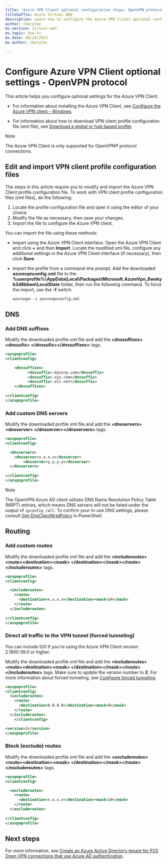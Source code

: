```yaml
---
title: 'Azure VPN Client optional configuration steps: OpenVPN protocol'
titleSuffix: Azure Virtual WAN
description: Learn how to configure the Azure VPN Client optional configuration parameters for P2S OpenVPN connections.
author: cherylmc
ms.service: virtual-wan
ms.topic: how-to
ms.date: 08/24/2023
ms.author: cherylmc

---
```

# Configure Azure VPN Client optional settings - OpenVPN protocol

This article helps you configure optional settings for the Azure VPN Client.

* For information about installing the Azure VPN Client, see [Configure the Azure VPN client - Windows](openvpn-azure-ad-client.md).

* For information about how to download VPN client profile configuration file (xml file), see [Download a global or hub-based profile](global-hub-profile.md).

> [!NOTE]
> The Azure VPN Client is only supported for OpenVPN® protocol connections.
>

## <a name="xml"></a>Edit and import VPN client profile configuration files

The steps in this article require you to modify and import the Azure VPN Client profile configuration file. To work with VPN client profile configuration files (xml files), do the following:

1. Locate the profile configuration file and open it using the editor of your choice.
1. Modify the file as necessary, then save your changes.
1. Import the file to configure the Azure VPN client.

You can import the file using these methods:

* Import using the Azure VPN Client interface. Open the Azure VPN Client and click **+** and then **Import**. Locate the modified xml file, configure any additional settings in the Azure VPN Client interface (if necessary), then click **Save**.

* Import the profile from a command-line prompt. Add the downloaded **azurevpnconfig.xml** file to the **%userprofile%\AppData\Local\Packages\Microsoft.AzureVpn_8wekyb3d8bbwe\LocalState** folder, then run the following command. To force the import, use the **-f** switch.

   ```xml
   azurevpn -i azurevpnconfig.xml 
   ```

## DNS

### <a name="add-suffix"></a>Add DNS suffixes

Modify the downloaded profile xml file and add the **\<dnssuffixes>\<dnssufix> \</dnssufix>\</dnssuffixes>** tags.

```xml
<azvpnprofile>
<clientconfig>

    <dnssuffixes>
          <dnssuffix>.mycorp.com</dnssuffix>
          <dnssuffix>.xyz.com</dnssuffix>
          <dnssuffix>.etc.net</dnssuffix>
    </dnssuffixes>
    
</clientconfig>
</azvpnprofile>
```

### <a name="custom-dns"></a>Add custom DNS servers

Modify the downloaded profile xml file and add the **\<dnsservers>\<dnsserver> \</dnsserver>\</dnsservers>** tags.

```xml
<azvpnprofile>
<clientconfig>

  <dnsservers>
    <dnsserver>x.x.x.x</dnsserver>
        <dnsserver>y.y.y.y</dnsserver>
  </dnsservers>
    
</clientconfig>
</azvpnprofile>
```

> [!NOTE]
> The OpenVPN Azure AD client utilizes DNS Name Resolution Policy Table (NRPT) entries, which means DNS servers will not be listed under the output of `ipconfig /all`. To confirm your in-use DNS settings, please consult [Get-DnsClientNrptPolicy](/powershell/module/dnsclient/get-dnsclientnrptpolicy) in PowerShell.
>

## Routing

### <a name="custom-routes"></a>Add custom routes

Modify the downloaded profile xml file and add the **\<includeroutes>\<route>\<destination>\<mask> \</destination>\</mask>\</route>\</includeroutes>** tags.

```xml
<azvpnprofile>
<clientconfig>

  <includeroutes>
    <route>
      <destination>x.x.x.x</destination><mask>24</mask>
    </route>
  </includeroutes>
    
</clientconfig>
</azvpnprofile>
```

### <a name="forced-tunneling"></a>Direct all traffic to the VPN tunnel (forced tunneling)

You can include 0/0 if you're using the Azure VPN Client version 2.1900:39.0 or higher.

Modify the downloaded profile xml file and add the **\<includeroutes>\<route>\<destination>\<mask> \</destination>\</mask>\</route>\</includeroutes>** tags. Make sure to update the version number to **2**. For more information about forced tunneling, see [Configure forced tunneling](how-to-forced-tunnel.md).

```xml
<azvpnprofile>
<clientconfig>
  <includeroutes>
    <route>
      <destination>0.0.0.0</destination><mask>0</mask>
    </route>
  </includeroutes>
    </clientconfig>

<version>2</version>
</azvpnprofile>
```

### <a name="exclude-routes"></a>Block (exclude) routes

Modify the downloaded profile xml file and add the **\<excluderoutes>\<route>\<destination>\<mask> \</destination>\</mask>\</route>\</excluderoutes>** tags.

```xml
<azvpnprofile>
<clientconfig>

  <excluderoutes>
    <route>
      <destination>x.x.x.x</destination><mask>24</mask>
    </route>
  </excluderoutes>
    
</clientconfig>
</azvpnprofile>
```

## Next steps

For more information, see [Create an Azure Active Directory tenant for P2S Open VPN connections that use Azure AD authentication](openvpn-azure-ad-tenant.md).
